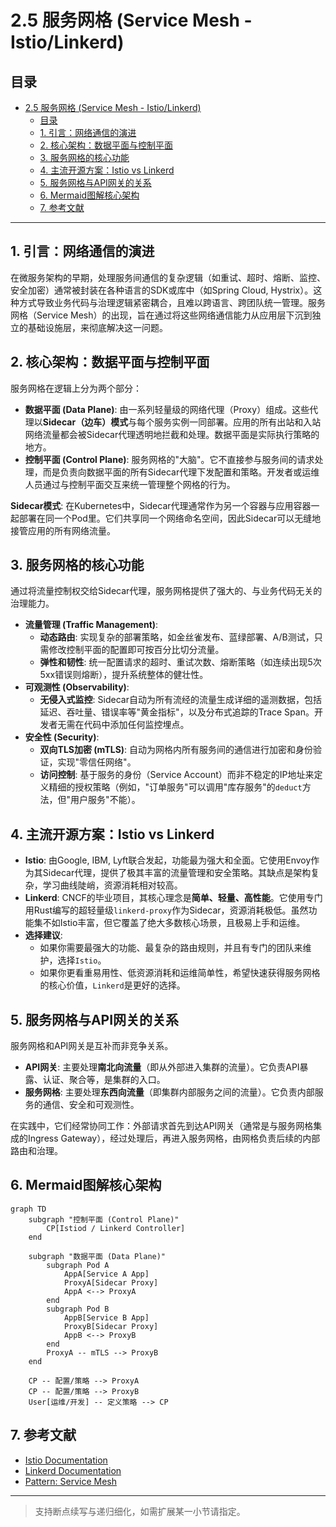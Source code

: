 # 2.5 服务网格 (Service Mesh - Istio/Linkerd)

## 目录

- [2.5 服务网格 (Service Mesh - Istio/Linkerd)](#25-服务网格-service-mesh---istiolinkerd)
  - [目录](#目录)
  - [1. 引言：网络通信的演进](#1-引言网络通信的演进)
  - [2. 核心架构：数据平面与控制平面](#2-核心架构数据平面与控制平面)
  - [3. 服务网格的核心功能](#3-服务网格的核心功能)
  - [4. 主流开源方案：Istio vs Linkerd](#4-主流开源方案istio-vs-linkerd)
  - [5. 服务网格与API网关的关系](#5-服务网格与api网关的关系)
  - [6. Mermaid图解核心架构](#6-mermaid图解核心架构)
  - [7. 参考文献](#7-参考文献)

---

## 1. 引言：网络通信的演进

在微服务架构的早期，处理服务间通信的复杂逻辑（如重试、超时、熔断、监控、安全加密）通常被封装在各种语言的SDK或库中（如Spring Cloud, Hystrix）。这种方式导致业务代码与治理逻辑紧密耦合，且难以跨语言、跨团队统一管理。服务网格（Service Mesh）的出现，旨在通过将这些网络通信能力从应用层下沉到独立的基础设施层，来彻底解决这一问题。

## 2. 核心架构：数据平面与控制平面

服务网格在逻辑上分为两个部分：

- **数据平面 (Data Plane)**: 由一系列轻量级的网络代理（Proxy）组成。这些代理以**Sidecar（边车）模式**与每个服务实例一同部署。应用的所有出站和入站网络流量都会被Sidecar代理透明地拦截和处理。数据平面是实际执行策略的地方。
- **控制平面 (Control Plane)**: 服务网格的"大脑"。它不直接参与服务间的请求处理，而是负责向数据平面的所有Sidecar代理下发配置和策略。开发者或运维人员通过与控制平面交互来统一管理整个网格的行为。

**Sidecar模式**: 在Kubernetes中，Sidecar代理通常作为另一个容器与应用容器一起部署在同一个Pod里。它们共享同一个网络命名空间，因此Sidecar可以无缝地接管应用的所有网络流量。

## 3. 服务网格的核心功能

通过将流量控制权交给Sidecar代理，服务网格提供了强大的、与业务代码无关的治理能力。

- **流量管理 (Traffic Management)**:
  - **动态路由**: 实现复杂的部署策略，如金丝雀发布、蓝绿部署、A/B测试，只需修改控制平面的配置即可按百分比切分流量。
  - **弹性和韧性**: 统一配置请求的超时、重试次数、熔断策略（如连续出现5次5xx错误则熔断），提升系统整体的健壮性。
- **可观测性 (Observability)**:
  - **无侵入式监控**: Sidecar自动为所有流经的流量生成详细的遥测数据，包括延迟、吞吐量、错误率等"黄金指标"，以及分布式追踪的Trace Span。开发者无需在代码中添加任何监控埋点。
- **安全性 (Security)**:
  - **双向TLS加密 (mTLS)**: 自动为网格内所有服务间的通信进行加密和身份验证，实现"零信任网络"。
  - **访问控制**: 基于服务的身份（Service Account）而非不稳定的IP地址来定义精细的授权策略（例如，"订单服务"可以调用"库存服务"的`deduct`方法，但"用户服务"不能）。

## 4. 主流开源方案：Istio vs Linkerd

- **Istio**: 由Google, IBM, Lyft联合发起，功能最为强大和全面。它使用Envoy作为其Sidecar代理，提供了极其丰富的流量管理和安全策略。其缺点是架构复杂，学习曲线陡峭，资源消耗相对较高。
- **Linkerd**: CNCF的毕业项目，其核心理念是**简单、轻量、高性能**。它使用专门用Rust编写的超轻量级`linkerd-proxy`作为Sidecar，资源消耗极低。虽然功能集不如Istio丰富，但它覆盖了绝大多数核心场景，且极易上手和运维。
- **选择建议**:
  - 如果你需要最强大的功能、最复杂的路由规则，并且有专门的团队来维护，选择`Istio`。
  - 如果你更看重易用性、低资源消耗和运维简单性，希望快速获得服务网格的核心价值，`Linkerd`是更好的选择。

## 5. 服务网格与API网关的关系

服务网格和API网关是互补而非竞争关系。

- **API网关**: 主要处理**南北向流量**（即从外部进入集群的流量）。它负责API暴露、认证、聚合等，是集群的入口。
- **服务网格**: 主要处理**东西向流量**（即集群内部服务之间的流量）。它负责内部服务的通信、安全和可观测性。

在实践中，它们经常协同工作：外部请求首先到达API网关（通常是与服务网格集成的Ingress Gateway），经过处理后，再进入服务网格，由网格负责后续的内部路由和治理。

## 6. Mermaid图解核心架构

```mermaid
graph TD
    subgraph "控制平面 (Control Plane)"
        CP[Istiod / Linkerd Controller]
    end

    subgraph "数据平面 (Data Plane)"
        subgraph Pod A
            AppA[Service A App]
            ProxyA[Sidecar Proxy]
            AppA <--> ProxyA
        end
        subgraph Pod B
            AppB[Service B App]
            ProxyB[Sidecar Proxy]
            AppB <--> ProxyB
        end
        ProxyA -- mTLS --> ProxyB
    end

    CP -- 配置/策略 --> ProxyA
    CP -- 配置/策略 --> ProxyB
    User[运维/开发] -- 定义策略 --> CP
```

## 7. 参考文献

- [Istio Documentation](https://istio.io/latest/docs/)
- [Linkerd Documentation](https://linkerd.io/2/overview/)
- [Pattern: Service Mesh](https://microservices.io/patterns/service-mesh.html)

---
> 支持断点续写与递归细化，如需扩展某一小节请指定。

